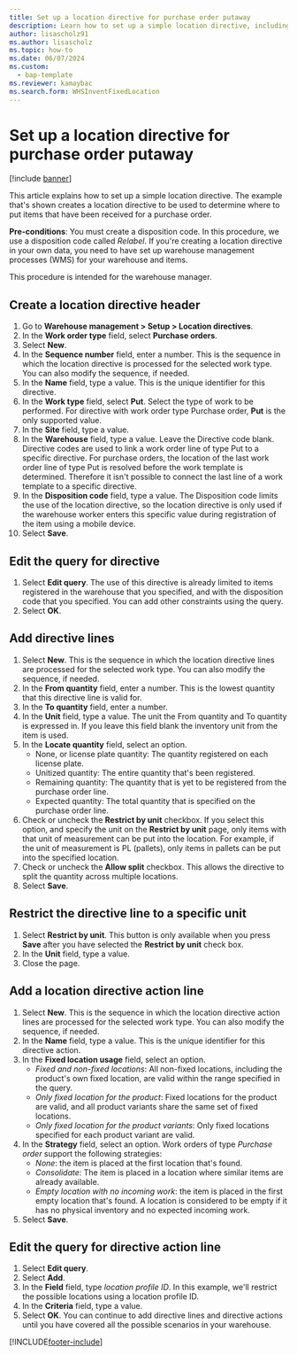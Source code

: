 ```yaml
---
title: Set up a location directive for purchase order putaway
description: Learn how to set up a simple location directive, including pre-conditions and a step-by-step process for creating a location directive header. 
author: lisascholz91
ms.author: lisascholz
ms.topic: how-to
ms.date: 06/07/2024
ms.custom: 
  - bap-template
ms.reviewer: kamaybac
ms.search.form: WHSInventFixedLocation
---
```


# Set up a location directive for purchase order putaway

[!include [banner](../../includes/banner.md)]

This article explains how to set up a simple location directive. The example that's shown creates a location directive to be used to determine where to put items that have been received for a purchase order.

**Pre-conditions**: You must create a disposition code. In this procedure, we use a disposition code called *Relabel*. If you're creating a location directive in your own data, you need to have set up warehouse management processes (WMS) for your warehouse and items.

This procedure is intended for the warehouse manager.

## Create a location directive header

1. Go to **Warehouse management > Setup > Location directives**.
1. In the **Work order type** field, select **Purchase orders**.
1. Select **New**.
1. In the **Sequence number** field, enter a number. This is the sequence in which the location directive is processed for the selected work type. You can also modify the sequence, if needed.  
1. In the **Name** field, type a value. This is the unique identifier for this directive.  
1. In the **Work type** field, select **Put**. Select the type of work to be performed. For directive with work order type Purchase order, **Put** is the only supported value.  
1. In the **Site** field, type a value.
1. In the **Warehouse** field, type a value. Leave the Directive code blank.  Directive codes are used to link a work order line of type Put to a specific directive. For purchase orders, the location of the last work order line of type Put is resolved before the work template is determined. Therefore it isn't possible to connect the last line of a work template to a specific directive.
1. In the **Disposition code** field, type a value. The Disposition code limits the use of the location directive, so the location directive is only used if the warehouse worker enters this specific value during registration of the item using a mobile device.  
1. Select **Save**.

## Edit the query for directive

1. Select **Edit query**. The use of this directive is already limited to items registered in the warehouse that you specified, and with the disposition code that you specified. You can add other constraints using the query.  
1. Select **OK**.

## Add directive lines

1. Select **New**. This is the sequence in which the location directive lines are processed for the selected work type. You can also modify the sequence, if needed.  
1. In the **From quantity** field, enter a number. This is the lowest quantity that this directive line is valid for.  
1. In the **To quantity** field, enter a number.
1. In the **Unit** field, type a value. The unit the From quantity and To quantity is expressed in. If you leave this field blank the inventory unit from the item is used.  
1. In the **Locate quantity** field, select an option.
    - None, or license plate quantity: The quantity registered on each license plate.  
    - Unitized quantity: The entire quantity that's been registered.  
    - Remaining quantity: The quantity that is yet to be registered from the purchase order line.  
    - Expected quantity: The total quantity that is specified on the purchase order line.  
1. Check or uncheck the **Restrict by unit** checkbox. If you select this option, and specify the unit on the **Restrict by unit** page, only items with that unit of measurement can be put into the location. For example, if the unit of measurement is PL (pallets), only items in pallets can be put into the specified location.  
1. Check or uncheck the **Allow split** checkbox. This allows the directive to split the quantity across multiple locations.  
1. Select **Save**.

## Restrict the directive line to a specific unit

1. Select **Restrict by unit**. This button is only available when you press **Save** after you have selected the **Restrict by unit** check box.  
1. In the **Unit** field, type a value.
1. Close the page.

## Add a location directive action line

1. Select **New**. This is the sequence in which the location directive action lines are processed for the selected work type. You can also modify the sequence, if needed.  
1. In the **Name** field, type a value. This is the unique identifier for this directive action.  
1. In the **Fixed location usage** field, select an option.
    - *Fixed and non-fixed locations*: All non-fixed locations, including the product's own fixed location, are valid within the range specified in the query.  
    - *Only fixed location for the product*: Fixed locations for the product are valid, and all product variants share the same set of fixed locations.  
    - *Only fixed location for the product variants*: Only fixed locations specified for each product variant are valid.  
1. In the **Strategy** field, select an option. Work orders of type *Purchase order* support the following strategies:
    - *None*: the item is placed at the first location that's found.  
    - *Consolidate*: The item is placed in a location where similar items are already available.  
    - *Empty location with no incoming work*: the item is placed in the first empty location that's found. A location is considered to be empty if it has no physical inventory and no expected incoming work.  
1. Select **Save**.

## Edit the query for directive action line

1. Select **Edit query**.
1. Select **Add**.
1. In the **Field** field, type *location profile ID*. In this example, we'll restrict the possible locations using a location profile ID.  
1. In the **Criteria** field, type a value.
1. Select **OK**. You can continue to add directive lines and directive actions until you have covered all the possible scenarios in your warehouse.  

[!INCLUDE[footer-include](../../../includes/footer-banner.md)]
